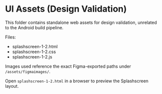 # UI Assets (Design Validation)

This folder contains standalone web assets for design validation, unrelated to the Android build pipeline.

Files:
- splashscreen-1-2.html
- splashscreen-1-2.css
- splashscreen-1-2.js

Images used reference the exact Figma-exported paths under `/assets/figmaimages/`.

Open `splashscreen-1-2.html` in a browser to preview the Splashscreen layout.

